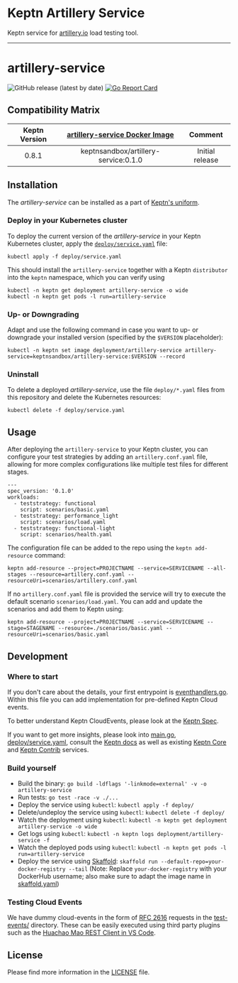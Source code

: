 # Keptn Artillery Service

Keptn service for [artillery.io](https://artillery.io/) load testing tool.

---

# artillery-service
![GitHub release (latest by date)](https://img.shields.io/github/v/release/keptn-sandbox/artillery-service)
[![Go Report Card](https://goreportcard.com/badge/github.com/keptn-sandbox/artillery-service)](https://goreportcard.com/report/github.com/keptn-sandbox/artillery-service)

## Compatibility Matrix

| Keptn Version    | [artillery-service Docker Image](https://hub.docker.com/r/keptnsandbox/artillery-service/tags) | Comment |
:----------------:|:----------------------------------------:|:----------------:|
|       0.8.1      | keptnsandbox/artillery-service:0.1.0 | Initial release |

## Installation

The *artillery-service* can be installed as a part of [Keptn's uniform](https://keptn.sh).

### Deploy in your Kubernetes cluster

To deploy the current version of the *artillery-service* in your Keptn Kubernetes cluster, apply the [`deploy/service.yaml`](deploy/service.yaml) file:

```console
kubectl apply -f deploy/service.yaml
```

This should install the `artillery-service` together with a Keptn `distributor` into the `keptn` namespace, which you can verify using

```console
kubectl -n keptn get deployment artillery-service -o wide
kubectl -n keptn get pods -l run=artillery-service
```

### Up- or Downgrading

Adapt and use the following command in case you want to up- or downgrade your installed version (specified by the `$VERSION` placeholder):

```console
kubectl -n keptn set image deployment/artillery-service artillery-service=keptnsandbox/artillery-service:$VERSION --record
```

### Uninstall

To delete a deployed *artillery-service*, use the file `deploy/*.yaml` files from this repository and delete the Kubernetes resources:

```console
kubectl delete -f deploy/service.yaml
```

## Usage

After deploying the `artillery-service` to your Keptn cluster, you can configure your test strategies by adding an `artillery.conf.yaml` file, allowing for more complex configurations like multiple test files for different stages.

```
---
spec_version: '0.1.0'
workloads:
  - teststrategy: functional
    script: scenarios/basic.yaml
  - teststrategy: performance_light
    script: scenarios/load.yaml
  - teststrategy: functional-light
    script: scenarios/health.yaml
```

The configuration file can be added to the repo using the `keptn add-resource` command:

```
keptn add-resource --project=PROJECTNAME --service=SERVICENAME --all-stages --resource=artillery.conf.yaml --resourceUri=scenarios/artillery.conf.yaml
```

If no `artillery.conf.yaml` file is provided the service will try to execute the default scenario `scenarios/load.yaml`. You can add and update the scenarios and add them to Keptn using:

```console
keptn add-resource --project=PROJECTNAME --service=SERVICENAME --stage=STAGENAME --resource=./scenarios/basic.yaml --resourceUri=scenarios/basic.yaml
```

## Development

### Where to start

If you don't care about the details, your first entrypoint is [eventhandlers.go](eventhandlers.go). Within this file 
 you can add implementation for pre-defined Keptn Cloud events.
 
To better understand Keptn CloudEvents, please look at the [Keptn Spec](https://github.com/keptn/spec).
 
If you want to get more insights, please look into [main.go](main.go), [deploy/service.yaml](deploy/service.yaml),
 consult the [Keptn docs](https://keptn.sh/docs/) as well as existing [Keptn Core](https://github.com/keptn/keptn) and
 [Keptn Contrib](https://github.com/keptn-contrib/) services.

### Build yourself

* Build the binary: `go build -ldflags '-linkmode=external' -v -o artillery-service`
* Run tests: `go test -race -v ./...`
* Deploy the service using `kubectl`: `kubectl apply -f deploy/`
* Delete/undeploy the service using `kubectl`: `kubectl delete -f deploy/`
* Watch the deployment using `kubectl`: `kubectl -n keptn get deployment artillery-service -o wide`
* Get logs using `kubectl`: `kubectl -n keptn logs deployment/artillery-service -f`
* Watch the deployed pods using `kubectl`: `kubectl -n keptn get pods -l run=artillery-service`
* Deploy the service using [Skaffold](https://skaffold.dev/): `skaffold run --default-repo=your-docker-registry --tail` (Note: Replace `your-docker-registry` with your DockerHub username; also make sure to adapt the image name in [skaffold.yaml](skaffold.yaml))


### Testing Cloud Events

We have dummy cloud-events in the form of [RFC 2616](https://ietf.org/rfc/rfc2616.txt) requests in the [test-events/](test-events/) directory. These can be easily executed using third party plugins such as the [Huachao Mao REST Client in VS Code](https://marketplace.visualstudio.com/items?itemName=humao.rest-client).


## License

Please find more information in the [LICENSE](LICENSE) file.
